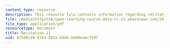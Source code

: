 ```yaml
---
content_type: resource
description: This resource file contains information regarding recitation 11.
file: /media/https%3A/open-learning-course-data-rc.s3.amazonaws.com/14-384-time-series-analysis-fall-2013/875d0cd46743891a684bbb60eaecf597_MIT14_384F13_rec11.pdf
file_type: application/pdf
resourcetype: Document
title: Recitation 11
uid: 875d0cd4-6743-891a-684b-bb60eaecf597
---
```

